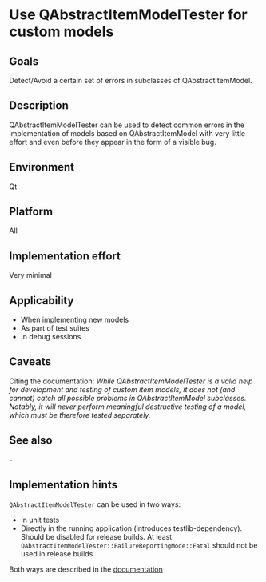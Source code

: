 # Use QAbstractItemModelTester for custom models

## Goals

Detect/Avoid a certain set of errors in subclasses of QAbstractItemModel.

## Description

QAbstractItemModelTester can be used to detect common errors in the implementation of models based on QAbstractItemModel with very little effort and even before they appear in the form of a visible bug.

## Environment

Qt

## Platform

All

## Implementation effort

Very minimal

## Applicability

- When implementing new models
- As part of test suites
- In debug sessions

## Caveats

Citing the documentation: *While QAbstractItemModelTester is a valid help for development and testing of custom item models, it does not (and cannot) catch all possible problems in QAbstractItemModel subclasses. Notably, it will never perform meaningful destructive testing of a model, which must be therefore tested separately.*

## See also

\- 

## Implementation hints

`QAbstractItemModelTester` can be used in two ways:

- In unit tests
- Directly in the running application (introduces testlib-dependency). Should be disabled for release builds. At least `QAbstractItemModelTester::FailureReportingMode::Fatal` should not be used in release builds

Both ways are described in the [documentation](https://doc.qt.io/qt-5/qabstractitemmodeltester.html)
